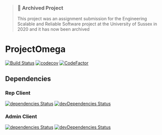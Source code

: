 > ### 🛑 Archived Project
> 
> This project was an assignment submission for the Engineering Scalable and Reliable Software project at the University of Sussex in 2020 and it has now been archived

# ProjectOmega
[![Build Status](https://img.shields.io/travis/com/Quantium-Nonsense/ProjectOmega/master?style=flat-square )](https://travis-ci.com/Quantium-Nonsense/ProjectOmega ) 
[![codecov](https://codecov.io/gh/Quantium-Nonsense/ProjectOmega/branch/master/graph/badge.svg?style=flat-square )](https://codecov.io/gh/Quantium-Nonsense/ProjectOmega)
[![CodeFactor](https://www.codefactor.io/repository/github/quantium-nonsense/projectomega/badge?style=flat-square )](https://www.codefactor.io/repository/github/quantium-nonsense/projectomega)

## Dependencies
### Rep Client
[![dependencies Status](https://david-dm.org/Quantium-Nonsense/ProjectOmega/status.svg?path=RepClient&style=flat-square )](https://david-dm.org/Quantium-Nonsense/ProjectOmega?path=RepClient) [![devDependencies Status](https://david-dm.org/Quantium-Nonsense/ProjectOmega/dev-status.svg?path=RepClient&style=flat-square )](https://david-dm.org/Quantium-Nonsense/ProjectOmega?path=RepClient&type=dev)

### Admin Client
[![dependencies Status](https://david-dm.org/Quantium-Nonsense/ProjectOmega/status.svg?path=AdminClient&style=flat-square )](https://david-dm.org/Quantium-Nonsense/ProjectOmega?path=AdminClient) [![devDependencies Status](https://david-dm.org/Quantium-Nonsense/ProjectOmega/dev-status.svg?path=AdminClient&style=flat-square )](https://david-dm.org/Quantium-Nonsense/ProjectOmega?path=AdminClient&type=dev) 

